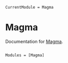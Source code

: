 ```@meta
CurrentModule = Magma
```

# Magma

Documentation for [Magma](https://github.com/yonatanwesen/Magma.jl).

```@index
```

```@autodocs
Modules = [Magma]
```
